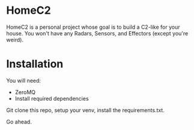 # HomeC2

HomeC2 is a personal project whose goal is to build a C2-like for your house.
You won't have any Radars, Sensors, and Effectors (except you're weird).

# Installation

You will need:
- ZeroMQ
- Install required dependencies

Git clone this repo, setup your venv, install the requirements.txt.

Go ahead.